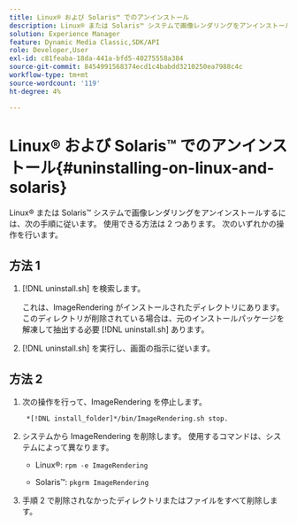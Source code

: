 ```yaml
---
title: Linux® および Solaris™ でのアンインストール
description: Linux® または Solaris™ システムで画像レンダリングをアンインストールするには、次の手順に従います。
solution: Experience Manager
feature: Dynamic Media Classic,SDK/API
role: Developer,User
exl-id: c81feaba-18da-441a-bfd5-40275558a384
source-git-commit: 8454991568374ecd1c4babdd3210250ea7988c4c
workflow-type: tm+mt
source-wordcount: '119'
ht-degree: 4%

---
```


# Linux® および Solaris™ でのアンインストール{#uninstalling-on-linux-and-solaris}

Linux® または Solaris™ システムで画像レンダリングをアンインストールするには、次の手順に従います。 使用できる方法は 2 つあります。 次のいずれかの操作を行います。

## 方法 1

1. [!DNL uninstall.sh] を検索します。

   これは、ImageRendering がインストールされたディレクトリにあります。 このディレクトリが削除されている場合は、元のインストールパッケージを解凍して抽出する必要 [!DNL uninstall.sh] あります。
1. [!DNL uninstall.sh] を実行し、画面の指示に従います。

## 方法 2

1. 次の操作を行って、ImageRendering を停止します。

   ` *[!DNL install_folder]*/bin/ImageRendering.sh stop.`

1. システムから ImageRendering を削除します。 使用するコマンドは、システムによって異なります。
   * Linux®: `rpm -e ImageRendering`

   * Solaris™: `pkgrm ImageRendering`

1. 手順 2 で削除されなかったディレクトリまたはファイルをすべて削除します。

